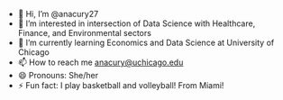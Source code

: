 - 👋 Hi, I’m @anacury27
- 👀 I’m interested in intersection of Data Science with Healthcare, Finance, and Environmental sectors
- 🌱 I’m currently learning Economics and Data Science at University of Chicago
- 📫 How to reach me anacury@uchicago.edu
- 😄 Pronouns: She/her
- ⚡ Fun fact: I play basketball and volleyball! From Miami!

<!---
anacury27/anacury27 is a ✨ special ✨ repository because its `README.md` (this file) appears on your GitHub profile.
You can click the Preview link to take a look at your changes.
--->
